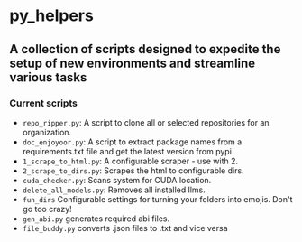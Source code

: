 # py_helpers

## A collection of scripts designed to expedite the setup of new environments and streamline various tasks

### Current scripts

- `repo_ripper.py`: A script to clone all or selected repositories for an organization.
- `doc_enjoyoor.py`: A script to extract package names from a requirements.txt file and get the latest version from pypi.
- `1_scrape_to_html.py`: A configurable scraper - use with 2.
- `2_scrape_to_dirs.py`: Scrapes the html to configurable dirs.
- `cuda_checker.py`: Scans system for CUDA location.
- `delete_all_models.py`: Removes all installed llms.
- `fun_dirs` Configurable settings for turning your folders into emojis. Don't go too crazy!
- `gen_abi.py` generates required abi files.
- `file_buddy.py` converts .json files to .txt and vice versa
